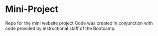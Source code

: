# Mini-Project
Repo for the mini website project
Code was created in conjunction with code provided by instructional staff of the Bootcamp.
